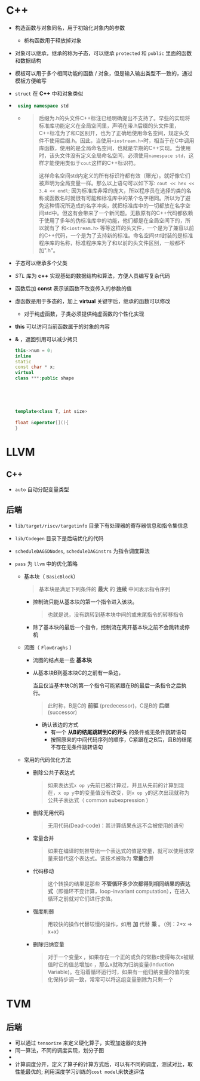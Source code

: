 # C++

* 构造函数与对象同名，用于初始化对象内的参数

  * 析构函数用于释放掉对象

* 对象可以继承，继承的称为子态，可以继承 `protected` 和 `public` 里面的函数和数据结构

* 模板可以用于多个相同功能的函数 / 对象，但是输入输出类型不一致的，通过模板方便编写

* `struct` 在 **C++** 中和对象类似

* ````C++
   using namespace std 
  ````

  

  * > ​			后缀为.h的头文件C++标注已经明确提出不支持了。早些的实现将标准库功能定义在全局空间里，声明在带.h后缀的头文件里，C++标准为了和C区别开，也为了正确地使用命名空间，规定头文件不使用后缀.h。因此，当使用`<iostream.h>`时，相当于在C中调用库函数，使用的是全局命名空间，也就是早期的C++实现。当使用<iostream>时，该头文件没有定义全局命名空间，必须使用`namespace std`，这样才能使用类似于`cout`这样的C++标识符。
    >
    > ​			这样命名空间std内定义的所有标识符都有效（曝光）。就好像它们被声明为全局变量一样。那么以上语句可以如下写: `cout << hex << 3.4 << endl`; 因为标准库非常的庞大，所以程序员在选择的类的名称或函数名时就很有可能和标准库中的某个名字相同。所以为了避免这种情况所造成的名字冲突，就把标准库中的一切都放在名字空间std中。但这有会带来了一个新问题。无数原有的C++代码都依赖于使用了多年的伪标准库中的功能，他们都是在全局空间下的，所以就有了 <iostream> 和`<iostream.h>` 等等这样的头文件，一个是为了兼容以前的C++代码，一个是为了支持新的标准。命名空间std封装的是标准程序库的名称，标准程序库为了和以前的头文件区别，一般都不加".h"。
  
  
  
* 子态可以继承多个父类

* *STL* 库为 **c++** 实现基础的数据结构和算法，方便人员编写复杂代码

* 函数后加 **const** 表示该函数不改变传入的参数的值

* 虚函数是用于多态的，加上 **virtual** 关键字后，继承的函数可以修改

   * 对于纯虚函数，子类必须提供纯虚函数的个性化实现

* **this** 可以访问当前函数属于的对象的内容

* **&** ，返回引用可以减少拷贝

   ```c++
   this->num = 0;
   inline 
   static
   const char * x;
   virtual 
   class ***:public shape 
       
       
       
       
       
   template<class T, int size>    
       
   float &operator[](){
   }
   ```

   

# **LLVM**

## **C++**
* `auto` 自动分配变量类型

## **后端** 
* `lib/target/riscv/targetinfo` 目录下有处理器的寄存器信息和指令集信息

* `lib/Codegen` 目录下是后端优化的代码

* `scheduleDAGSDNodes`, `scheduleDAGinstrs` 为指令调度算法

* `pass` 为 `llvm` 中的优化策略

  * 基本块（ `BasicBlock`）

    > 基本块是满足下列条件的 **最大** 的 **连续** 中间表示指令序列
  
    - 控制流只能从基本块的第一个指令进入该块。
  
      > 也就是说，没有跳转到基本块中间的或末尾指令的转移指令
  
    - 除了基本块的最后一个指令，控制流在离开基本块之前不会跳转或停机
  
  * 流图（ `FlowGraghs` ）
  
    - 流图的结点是一些 **基本块**
  
    - 从基本块B到基本块C的之前有一条边，
  
      当且仅当基本块C的第一个指令可能紧跟在B的最后一条指令之后执行。
  
      > 此时称，B是C的 **前驱** (predecessor)，C是B的 **后继** (successor)
  
      - 确认该边的方式
        - 有一个 **从B的结尾跳转到C的开头** 的条件或无条件跳转语句
        - 按照原来的中间代码序列的顺序，C紧跟在之B后，且B的结尾不存在无条件跳转语句
  
  * 常用的代码优化方法
  
    - 删除公共子表达式
  
      > 如果表达式`x op y`先前已被计算过，并且从先前的计算到现在，`x op y`中的变量值没有改变，则`x op y`的这次出现就称为公共子表达式（ common subexpression )
  
    - 删除无用代码
  
      > 无用代码(Dead-code)：其计算结果永远不会被使用的语句
  
    - 常量合并
  
      > 如果在编译时刻推导出一个表达式的值是常量，就可以使用该常量来替代这个表达式。该技术被称为 **常量合并**
  
    - 代码移动
  
      > 这个转换的结果是那些 **不管循环多少次都得到相同结果的表达式**（即循环不变计算，loop-invariant computation），在进入循环之前就对它们进行求值。
  
    - 强度削弱
  
      > 用较快的操作代替较慢的操作，如用 **加** 代替 **乘** 。（例：2*x ⇒ x+x）
  
    - 删除归纳变量
  
      > 对于一个变量x ，如果存在一个正的或负的常数c使得每次x被赋值时它的值总增加c ，那么x就称为归纳变量(Induction Variable)。在沿着循环运行时，如果有一组归纳变量的值的变化保持步调一致，常常可以将这组变量删除为只剩一个
  
  

# **TVM**

## **后端**
* 可以通过 `tensorize` 来定义硬化算子，实现加速器的支持
* 同一算法，不同的调度实现，划分子图
* 
* 计算调度分开，定义了算子的计算方式后，可以有不同的调度，测试对比，取性能最优的; 利用深度学习训练的`cost model`来快速评估